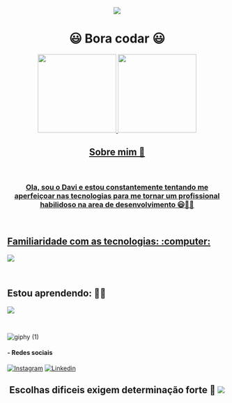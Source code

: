<div  align="center">
  <img width src="https://capsule-render.vercel.app/api?type=waving&height=80&color=gradient&&section=header&reversal=false&fontAlign=48&descAlign=60&fontColor=green">
  <h1>😃 Bora codar 😃</h1> 
  <a href="https://github.com/DaviFelixMatias010">
  <img height="180em" src="https://github-readme-stats.vercel.app/api/top-langs/?username=DaviFelixMatias010&layout=compact&langs_count=7&theme=github_dark"/>
  <img height="180em" src="https://github-readme-stats.vercel.app/api?username=DaviFelixMatias010&show_icons=true&theme=github_dark&include_all_commits=true&count_private=true"/>
  <br>
  <h2> Sobre mim 🤔 </h2>
  <br>
  <h3 align="center">Ola, sou o Davi e estou constantemente tentando me aperfeiçoar nas tecnologias para me tornar um profissional habilidoso na area de desenvolvimento 😃👨‍💻</h3>
</div>
  <br> 
<div>
  <h2> Familiaridade com as tecnologias: :computer:</h2>
  <p align="begin">
    <a href="https://skillicons.dev">
      <img src="https://skillicons.dev/icons?i=docker,mysql,vscode" />
    </a>
  </p>
</div>
  <br>
  <h2>Estou aprendendo: 👨‍💻</h2>
  <p align="begin"> 
    <a href="https://skillicons.dev">
      <img src="https://skillicons.dev/icons?i=html,css,javascript,nodejs,express" />
    </a>
  </p>
<br>

![giphy (1)](https://github.com/DaviFelixMatias010/DaviFelixMatias010/assets/122411378/140e492c-7806-4489-8b63-2e18a2fc30e1)

#### - Redes sociais
[![Instagram](https://img.shields.io/badge/Instagram-E4405F?style=for-the-badge&logo=instagram&logoColor=black)](https://www.instagram.com/davi_felix00/) 
[![Linkedin](https://img.shields.io/badge/LinkedIn-0077B5?style=for-the-badge&logo=linkedin&logoColor=black)](https://www.linkedin.com/in/davi-felix-b5b3a3204/)


<h2 align="center">Escolhas dificeis exigem determinação forte 👿 
<img width src="https://capsule-render.vercel.app/api?type=waving&height=100&color=gradient&&section=footer&reversal=false&fontAlign=48&descAlign=60&fontColor=">
</h2>



